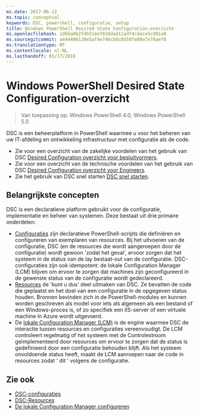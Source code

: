 ```yaml
---
ms.date: 2017-06-12
ms.topic: conceptual
keywords: DSC, powershell, configuratie, setup
title: Windows PowerShell Desired State Configuration-overzicht
ms.openlocfilehash: 1d6ba0b2fdb514e703ddad11adf4cdace5c001a9
ms.sourcegitcommit: a444406120e5af4e746cbbc0558fe89a7e78aef6
ms.translationtype: MT
ms.contentlocale: nl-NL
ms.lasthandoff: 01/17/2018
---
```

# <a name="windows-powershell-desired-state-configuration-overview"></a>Windows PowerShell Desired State Configuration-overzicht 

> Van toepassing op: Windows PowerShell 4.0, Windows PowerShell 5.0

DSC is een beheerplatform in PowerShell waarmee u voor het beheren van uw IT-afdeling en ontwikkeling infrastructuur met configuratie als de code.

- Zie voor een overzicht van de zakelijke voordelen van het gebruik van DSC [Desired Configuration overzicht voor besluitvormers](decisionMaker.md).
- Zie voor een overzicht van de technische voordelen van het gebruik van DSC [Desired Configuration overzicht voor Engineers](DscForEngineers.md).
- Zie het gebruik van DSC snel starten [DSC snel starten](quickStart.md).

## <a name="key-concepts"></a>Belangrijkste concepten

DSC is een declaratieve platform gebruikt voor de configuratie, implementatie en beheer van systemen. Deze bestaat uit drie primaire onderdelen:

- [Configuraties](configurations.md) zijn declaratieve PowerShell-scripts die definiëren en configureren van exemplaren van resources.
    Bij het uitvoeren van de configuratie, DSC (en de resources die wordt aangeroepen door de configuratie) wordt gewoon 'zodat het geval', ervoor zorgen dat het systeem in de status van de lay bestaat-out van de configuratie. 
    DSC-configuraties zijn ook idempotent: de lokale Configuration Manager (LCM) blijven om ervoor te zorgen dat machines zijn geconfigureerd in de gewenste status van de configuratie wordt gedeclareerd.
- [Resources](resources.md) de 'kunt u dus' deel uitmaken van DSC. Ze bevatten de code die geplaatst en het doel van een configuratie in de opgegeven status houden. 
    Bronnen bevinden zich in de PowerShell-modules en kunnen worden geschreven als model voor iets als algemeen als een bestand of een Windows-proces is, of zo specifiek een IIS-server of een virtuele machine in Azure wordt uitgevoerd.
- De [lokale Configuration Manager (LCM)](metaConfig.md) is de engine waarmee DSC de interactie tussen resources en configuraties vereenvoudigt. 
    De LCM controleert regelmatig of het systeem met de Controlestroom geïmplementeerd door resources om ervoor te zorgen dat de status is gedefinieerd door een configuratie behouden blijft. 
    Als het systeem onvoldoende status heeft, maakt de LCM aanroepen naar de code in resources zodat ' dit ' volgens de configuratie. 

## <a name="see-also"></a>Zie ook

- [DSC-configuraties](configurations.md)
- [DSC-Resources](resources.md)
- [De lokale Configuration Manager configureren](metaConfig.md)

